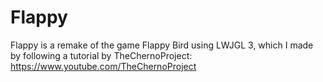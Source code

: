 # Flappy
Flappy is a remake of the game Flappy Bird using LWJGL 3, which I made by following a tutorial by TheChernoProject: https://www.youtube.com/TheChernoProject
